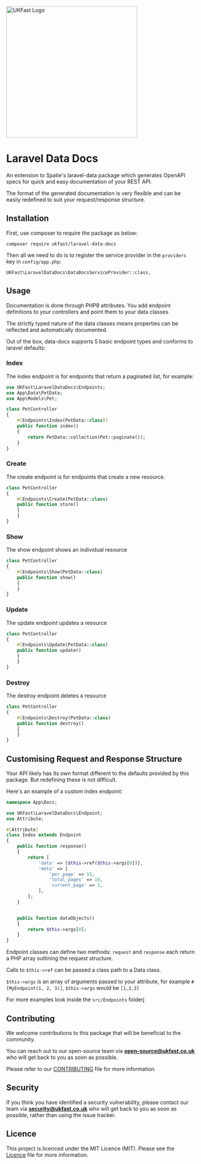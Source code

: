 <img src="https://images.ukfast.co.uk/logos/ukfast/441x126_transparent_strapline.png" alt="UKFast Logo" width="350px" height="auto" />

# Laravel Data Docs

An extension to Spatie's laravel-data package which generates OpenAPI specs for quick and easy documentation of your REST API.

The format of the generated documentation is very flexible and can be easily redefined to suit your request/response structure.

## Installation

First, use composer to require the package as below:

```
composer require ukfast/laravel-data-docs
```

Then all we need to do is to register the service provider in the `providers` key in `config/app.php`:

```
UKFast\LaravelDataDocs\DataDocsServiceProvider::class,
```

## Usage

Documentation is done through PHP8 attributes. You add endpoint definitions to your controllers and point them to your data classes.

The strictly typed nature of the data classes means properties can be reflected and automatically documented.

Out of the box, data-docs supports 5 basic endpoint types and conforms to laravel defaults:

### Index

The index endpoint is for endpoints that return a paginated list, for example:

```php
use UKFast\LaravelDataDocs\Endpoints;
use App\Data\PetData;
use App\Models\Pet;

class PetController
{
    #[Endpoints\Index(PetData::class)]
    public function index()
    {
        return PetData::collection(Pet::paginate());
    }
}
```

### Create

The create endpoint is for endpoints that create a new resource.

```php
class PetController
{
    #[Endpoints\Create(PetData::class)
    public function store()
    {
    }
}
```

### Show

The show endpoint shows an individual resource

```php
class PetController
{
    #[Endpoints\Show(PetData::class)
    public function show()
    {
    }
}
```

### Update

The update endpoint updates a resource

```php
class PetController
{
    #[Endpoints\Update(PetData::class)
    public function update()
    {
    }
}
```

### Destroy

The destroy endpoint deletes a resource

```php
class PetController
{
    #[Endpoints\Destroy(PetData::class)
    public function destroy()
    {
    }
}
```

## Customising Request and Response Structure

Your API likely has its own format different to the defaults provided by this package. But redefining these is not difficult.

Here's an example of a custom index endpoint:

```php
namespace App\Docs;

use UKFast\LaravelDataDocs\Endpoint;
use Attribute;

#[Attribute]
class Index extends Endpoint
{
    public function response()
    {
        return [
            'data' => [$this->ref($this->args[0])],
            'meta' => [
                'per_page' => 15,
                'total_pages' => 10,
                'current_page' => 1,
            ],
        ];
    }


    public function dataObjects()
    {
        return $this->args[0];
    }
}
```

Endpoint classes can define two methods: `request` and `response` each return a PHP array outlining the request structure.

Calls to `$this->ref` can be passed a class path to a Data class.

`$this->args` is an array of arguments passed to your attribute, for example `#[MyEndpoint(1, 2, 3)]`, `$this->args` would be `[1,2,3]`

For more examples look inside the `src/Endpoints` folderj

## Contributing

We welcome contributions to this package that will be beneficial to the community.

You can reach out to our open-source team via **open-source@ukfast.co.uk** who will get back to you as soon as possible.

Please refer to our [CONTRIBUTING](CONTRIBUTING.md) file for more information.


## Security

If you think you have identified a security vulnerability, please contact our team via **security@ukfast.co.uk** who will get back to you as soon as possible, rather than using the issue tracker.


## Licence

This project is licenced under the MIT Licence (MIT). Please see the [Licence](LICENCE) file for more information.
